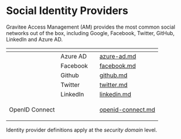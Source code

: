 # Social Identity Providers

Gravitee Access Management (AM) provides the most common social networks out of the box, including Google, Facebook, Twitter, GitHub, LinkedIn and Azure AD.

<table data-view="cards"><thead><tr><th></th><th></th><th></th><th data-hidden data-card-target data-type="content-ref"></th></tr></thead><tbody><tr><td></td><td>Azure AD</td><td></td><td><a href="azure-ad.md">azure-ad.md</a></td></tr><tr><td></td><td>Facebook</td><td></td><td><a href="facebook.md">facebook.md</a></td></tr><tr><td></td><td>Github</td><td></td><td><a href="github.md">github.md</a></td></tr><tr><td></td><td>Twitter</td><td></td><td><a href="twitter.md">twitter.md</a></td></tr><tr><td></td><td>LinkedIn</td><td></td><td><a href="linkedin.md">linkedin.md</a></td></tr><tr><td><p></p><p>OpenID Connect</p></td><td></td><td></td><td><a href="openid-connect.md">openid-connect.md</a></td></tr></tbody></table>

Identity provider definitions apply at the _security domain_ level.
